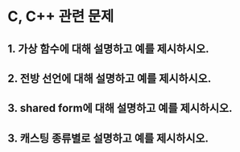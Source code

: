 # C, C++ 관련 문제

## 1. 가상 함수에 대해 설명하고 예를 제시하시오.

## 2. 전방 선언에 대해 설명하고 예를 제시하시오.

## 3. shared form에 대해 설명하고 예를 제시하시오.

## 3. 캐스팅 종류별로 설명하고 예를 제시하시오.